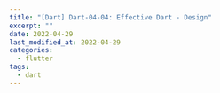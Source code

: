 ```yaml
---
title: "[Dart] Dart-04-04: Effective Dart - Design"
excerpt: ""
date: 2022-04-29
last_modified_at: 2022-04-29
categories:
  - flutter
tags:
  - dart
---
```


